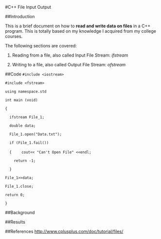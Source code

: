 #C++ File Input Output

##Introduction

This is a brief document on how to **read and write data on files** in a C++ program. This is totally based on my knowledge I acquired from my college courses. 

The following sections are covered:

  1. Reading from a file, also called Input File Stream: *ifstream*
 
  2. Writing to a file, also called Output File Stream: *ofstream*

##Code
`#include <iostream>`

`#include <fstream>`

 `using namespace.std`
 
 `int main (void)`
 
`{`

 `  ifstream File_1;`
 
 `  double data;`
 
 `  File_1.open("Data.txt");`
 
 `  if (File_1.fail())`
 
 `  {`
 `    cout<< "Can't Open File" <<endl;`
 
 `    return -1;`
 
  `  }`
  
  `File_1>>data;`
  
  `File_1.close;`
  
  `return 0;`
  
`}` 
 
##Background

##Results

##References
<http://www.cplusplus.com/doc/tutorial/files/> 
